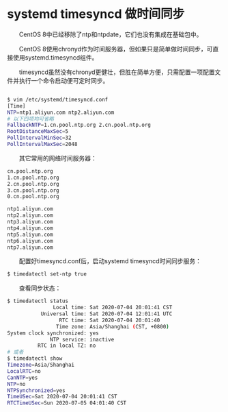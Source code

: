 # systemd timesyncd 做时间同步

　　CentOS 8中已经移除了ntp和ntpdate，它们也没有集成在基础包中。

　　CentOS 8使用chronyd作为时间服务器，但如果只是简单做时间同步，可直接使用systemd.timesyncd组件。

　　timesyncd虽然没有chronyd更健壮，但胜在简单方便，只需配置一项配置文件并执行一个命令启动便可定时同步。

```bash

$ vim /etc/systemd/timesyncd.conf
[Time]
NTP=ntp1.aliyun.com ntp2.aliyun.com
# 以下四项均可省略
FallbackNTP=1.cn.pool.ntp.org 2.cn.pool.ntp.org
RootDistanceMaxSec=5
PollIntervalMinSec=32
PollIntervalMaxSec=2048
```

　　其它常用的网络时间服务器：

```bash
cn.pool.ntp.org
1.cn.pool.ntp.org
2.cn.pool.ntp.org
3.cn.pool.ntp.org
0.cn.pool.ntp.org

ntp1.aliyun.com
ntp2.aliyun.com
ntp3.aliyun.com
ntp4.aliyun.com
ntp5.aliyun.com
ntp6.aliyun.com
ntp7.aliyun.com

```

　　配置好timesyncd.conf后，启动systemd timesyncd时间同步服务：

```bash
$ timedatectl set-ntp true

```

　　查看同步状态：

```bash
$ timedatectl status
               Local time: Sat 2020-07-04 20:01:41 CST
           Universal time: Sat 2020-07-04 12:01:41 UTC
                 RTC time: Sat 2020-07-04 20:01:40
                Time zone: Asia/Shanghai (CST, +0800)
System clock synchronized: yes
              NTP service: inactive
          RTC in local TZ: no
# 或者
$ timedatectl show 
Timezone=Asia/Shanghai
LocalRTC=no
CanNTP=yes
NTP=no
NTPSynchronized=yes
TimeUSec=Sat 2020-07-04 20:01:41 CST
RTCTimeUSec=Sun 2020-07-05 04:01:40 CST

```
